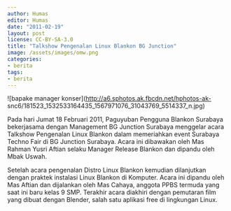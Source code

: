 ```yaml
---
author: Humas
editor: Humas
date: "2011-02-19"
layout: post
license: CC-BY-SA-3.0
title: "Talkshow Pengenalan Linux Blankon BG Junction"
image: /assets/images/omw.png
categories:
- berita
tags:
- berita
---
```


![bapake manager konser](http://a6.sphotos.ak.fbcdn.net/hphotos-ak-
snc6/181523_1532533164435_1567971076_31043769_5514337_n.jpg)

Pada hari Jumat 18 Februari 2011, Paguyuban Pengguna Blankon Surabaya
bekerjasama dengan Management BG Junction Surabaya menggelar acara Talkshow
Pengenalan Linux Blankon dalam memeriahkan event Surabaya Techno Fair di BG
Junction Surabaya. Acara ini dibawakan oleh Mas Rahman Yusri Aftian selaku
Manager Release Blankon dan dipandu oleh Mbak Uswah.



Setelah acara pengenalan Distro Linux Blankon kemudian dilanjutkan dengan
praktek instalasi Linux Blankon di Komputer. Acara ini dipandu oleh Mas Aftian
dan dijalankan oleh Mas Cahaya, anggota PPBS termuda yang saat ini baru kelas
9 SMP. Terakhir acara diakhiri dengan pemutaran film yang dibuat dengan
Blender, salah satu aplikasi free di lingkungan Linux.




    